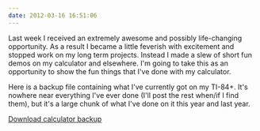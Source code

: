```yaml
---
date: 2012-03-16 16:51:06
---
```


Last week I received an extremely awesome and possibly life-changing opportunity. As a result I became a little feverish with excitement and stopped work on my long term projects. Instead I made a slew of short fun demos on my calculator and elsewhere. I'm going to take this as an opportunity to show the fun things that I've done with my calculator.

Here is a backup file containing what I've currently got on my TI-84+. It's nowhere near everything I've ever done (I'll post the rest when/if I find them), but it's a large chunk of what I've done on it this year and last year.

[Download calculator backup](http://www.hackniac.com/blog/wp-content/uploads/2012/04/calc_all_4-9-12.zip)
